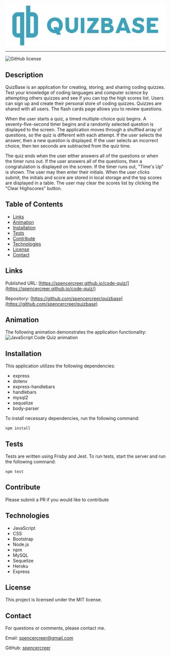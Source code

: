 <div style="display: flex; justify-content: center;">
<img src="./public/assets/name_logo_transparent.png" width="600">
</div>

____


![GitHub license](https://img.shields.io/badge/license-MIT-blue.svg)

## Description

QuizBase is an application for creating, storing, and sharing coding quizzes. Test your knowledge of coding languages and computer science by attempting others quizzes and see if you can top the high scores list.
Users can sign up and create their personal store of coding quizzes. Quizzes are shared with all users. The flash cards page allows you to review questions.

When the user starts a quiz, a timed multiple-choice quiz begins. A seventy-five-second timer begins and a randomly selected question is displayed to the screen. The application moves through a shuffled array of questions, so the quiz is different with each attempt. If the user selects the answer, then a new question is displayed. If the user selects an incorrect choice, then ten seconds are subtracted from the quiz time.

The quiz ends when the user either answers all of the questions or when the timer runs out. If the user answers all of the questions, then a congratulation is displayed on the screen. If the timer runs out, "Time's Up" is shown. The user may then enter their initials. When the user clicks submit, the initials and score are stored in local storage and the top scores are displayed in a table. The user may clear the scores list by clicking the "Clear Highscores" button.

## Table of Contents
* [Links](#links)
* [Animation](#animation)
* [Installation](#installations) 
* [Tests](#tests)
* [Contribute](#contribute) 
* [Technologies](#technologies)  
* [License](#license)
* [Contact](#contact)

## Links
Published URL: [https://spencercreer.github.io/code-quiz/](https://spencercreer.github.io/code-quiz/)

Repository: [https://github.com/spencercreer/quizbase](https://github.com/spencercreer/quizbase)

## Animation
The following animation demonstrates the application functionality:
![JavaScript Code Quiz animation](./assets/JavaScript_Quiz.gif)

## Installation
This application utilizes the following dependencies:

 * express
 * dotenv
 * express-handlebars
 * handlebars
 * mysql2
 * sequelize
 * body-parser

To install necessary dependencies, run the following command:

  ```
  npm install
  ```

## Tests
Tests are written using Frisby and Jest. To run tests, start the server and run the following command:

  ```
  npm test
  ```
    
## Contribute
Please submit a PR if you would like to contribute

## Technologies
 * JavaScript
 * CSS
 * Bootstrap
 * Node.js
 * npm
 * MySQL
 * Sequelize
 * Heroku
 * Express

## License
This project is licensed under the MIT license.

## Contact
For questions or comments, please contact me.

Email: <a href="mailto: spencercreer@gmail.com" target="_blank">spencercreer@gmail.com</a>

GitHub: [spencercreer](https://github.com/spencercreer/)
